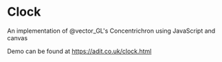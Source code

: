 # Clock
An implementation of @vector_GL's Concentrichron using JavaScript and canvas

Demo can be found at https://adit.co.uk/clock.html
